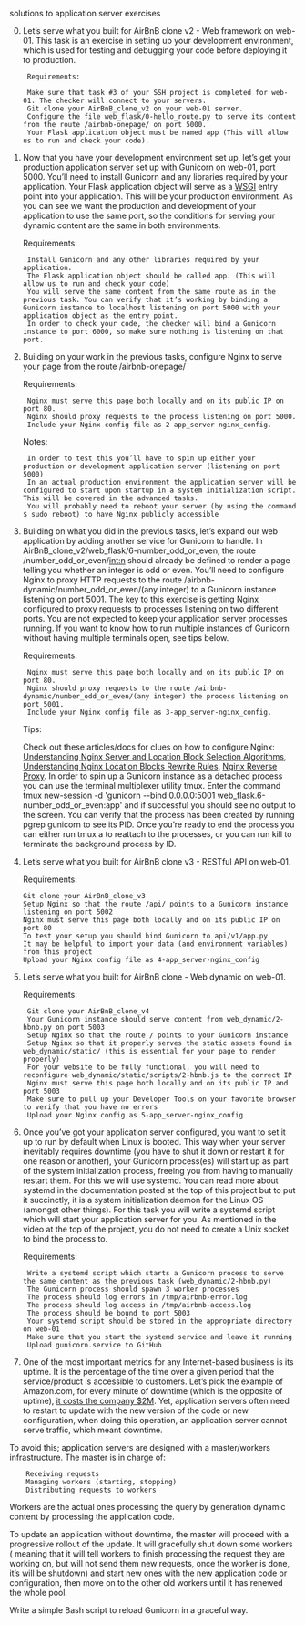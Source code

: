 solutions to application server exercises

0. Let’s serve what you built for AirBnB clone v2 - Web framework on web-01. This task is an exercise in setting up your development environment, which is used for testing and debugging your code before deploying it to production.

        Requirements:

        Make sure that task #3 of your SSH project is completed for web-01. The checker will connect to your servers.
        Git clone your AirBnB_clone_v2 on your web-01 server.
        Configure the file web_flask/0-hello_route.py to serve its content from the route /airbnb-onepage/ on port 5000.
        Your Flask application object must be named app (This will allow us to run and check your code).

1. Now that you have your development environment set up, let’s get your production application server set up with Gunicorn on web-01, port 5000. You’ll need to install Gunicorn and any libraries required by your application. Your Flask application object will serve as a [WSGI](https://www.fullstackpython.com/wsgi-servers.html) entry point into your application. This will be your production environment. As you can see we want the production and development of your application to use the same port, so the conditions for serving your dynamic content are the same in both environments.

    Requirements:

        Install Gunicorn and any other libraries required by your application.
        The Flask application object should be called app. (This will allow us to run and check your code)
        You will serve the same content from the same route as in the previous task. You can verify that it’s working by binding a Gunicorn instance to localhost listening on port 5000 with your application object as the entry point.
        In order to check your code, the checker will bind a Gunicorn instance to port 6000, so make sure nothing is listening on that port.

2. Building on your work in the previous tasks, configure Nginx to serve your page from the route /airbnb-onepage/

    Requirements:

        Nginx must serve this page both locally and on its public IP on port 80.
        Nginx should proxy requests to the process listening on port 5000.
        Include your Nginx config file as 2-app_server-nginx_config.
        
    Notes:

        In order to test this you’ll have to spin up either your production or development application server (listening on port 5000)
        In an actual production environment the application server will be configured to start upon startup in a system initialization script. This will be covered in the advanced tasks.
        You will probably need to reboot your server (by using the command $ sudo reboot) to have Nginx publicly accessible

3. Building on what you did in the previous tasks, let’s expand our web application by adding another service for Gunicorn to handle. In AirBnB_clone_v2/web_flask/6-number_odd_or_even, the route /number_odd_or_even/<int:n> should already be defined to render a page telling you whether an integer is odd or even. You’ll need to configure Nginx to proxy HTTP requests to the route /airbnb-dynamic/number_odd_or_even/(any integer) to a Gunicorn instance listening on port 5001. The key to this exercise is getting Nginx configured to proxy requests to processes listening on two different ports. You are not expected to keep your application server processes running. If you want to know how to run multiple instances of Gunicorn without having multiple terminals open, see tips below.

    Requirements:

        Nginx must serve this page both locally and on its public IP on port 80.
        Nginx should proxy requests to the route /airbnb-dynamic/number_odd_or_even/(any integer) the process listening on port 5001.
        Include your Nginx config file as 3-app_server-nginx_config.

    Tips:

    Check out these articles/docs for clues on how to configure Nginx: [Understanding Nginx Server and Location Block Selection Algorithms](https://www.digitalocean.com/community/tutorials/understanding-nginx-server-and-location-block-selection-algorithms#matching-location-blocks), [Understanding Nginx Location Blocks Rewrite Rules](http://blog.pixelastic.com/2013/09/27/understanding-nginx-location-blocks-rewrite-rules/), [Nginx Reverse Proxy](https://docs.nginx.com/nginx/admin-guide/web-server/reverse-proxy/#).
        In order to spin up a Gunicorn instance as a detached process you can use the terminal multiplexer utility tmux. Enter the command tmux new-session -d 'gunicorn --bind 0.0.0.0:5001 web_flask.6-number_odd_or_even:app' and if successful you should see no output to the screen. You can verify that the process has been created by running pgrep gunicorn to see its PID. Once you’re ready to end the process you can either run tmux a to reattach to the processes, or you can run kill <PID> to terminate the background process by ID.

4.  Let’s serve what you built for AirBnB clone v3 - RESTful API on web-01.

    Requirements:

        Git clone your AirBnB_clone_v3
        Setup Nginx so that the route /api/ points to a Gunicorn instance listening on port 5002
        Nginx must serve this page both locally and on its public IP on port 80
        To test your setup you should bind Gunicorn to api/v1/app.py
        It may be helpful to import your data (and environment variables) from this project
        Upload your Nginx config file as 4-app_server-nginx_config

5. Let’s serve what you built for AirBnB clone - Web dynamic on web-01.

    Requirements:

        Git clone your AirBnB_clone_v4
        Your Gunicorn instance should serve content from web_dynamic/2-hbnb.py on port 5003
        Setup Nginx so that the route / points to your Gunicorn instance
        Setup Nginx so that it properly serves the static assets found in web_dynamic/static/ (this is essential for your page to render properly)
        For your website to be fully functional, you will need to reconfigure web_dynamic/static/scripts/2-hbnb.js to the correct IP
        Nginx must serve this page both locally and on its public IP and port 5003
        Make sure to pull up your Developer Tools on your favorite browser to verify that you have no errors
        Upload your Nginx config as 5-app_server-nginx_config

6. Once you’ve got your application server configured, you want to set it up to run by default when Linux is booted. This way when your server inevitably requires downtime (you have to shut it down or restart it for one reason or another), your Gunicorn process(es) will start up as part of the system initialization process, freeing you from having to manually restart them. For this we will use systemd. You can read more about systemd in the documentation posted at the top of this project but to put it succinctly, it is a system initialization daemon for the Linux OS (amongst other things). For this task you will write a systemd script which will start your application server for you. As mentioned in the video at the top of the project, you do not need to create a Unix socket to bind the process to.

    Requirements:

        Write a systemd script which starts a Gunicorn process to serve the same content as the previous task (web_dynamic/2-hbnb.py)
        The Gunicorn process should spawn 3 worker processes
        The process should log errors in /tmp/airbnb-error.log
        The process should log access in /tmp/airbnb-access.log
        The process should be bound to port 5003
        Your systemd script should be stored in the appropriate directory on web-01
        Make sure that you start the systemd service and leave it running
        Upload gunicorn.service to GitHub

7. One of the most important metrics for any Internet-based business is its uptime. It is the percentage of the time over a given period that the service/product is accessible to customers. Let’s pick the example of Amazon.com, for every minute of downtime (which is the opposite of uptime), [it costs the company $2M](https://storageservers.wordpress.com/2016/03/14/amazon-downtime-costs-2-million-loss-per-minute/). Yet, application servers often need to restart to update with the new version of the code or new configuration, when doing this operation, an application server cannot serve traffic, which meant downtime.

To avoid this; application servers are designed with a master/workers infrastructure. The master is in charge of:

        Receiving requests
        Managing workers (starting, stopping)
        Distributing requests to workers

Workers are the actual ones processing the query by generation dynamic content by processing the application code.

To update an application without downtime, the master will proceed with a progressive rollout of the update. It will gracefully shut down some workers ( meaning that it will tell workers to finish processing the request they are working on, but will not send them new requests, once the worker is done, it’s will be shutdown) and start new ones with the new application code or configuration, then move on to the other old workers until it has renewed the whole pool.

Write a simple Bash script to reload Gunicorn in a graceful way.
